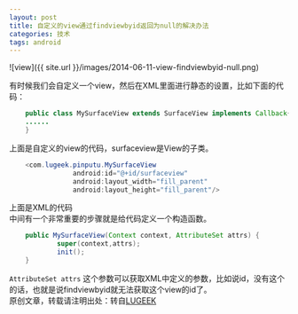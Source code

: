 ```yaml
---
layout: post
title: 自定义的view通过findviewbyid返回为null的解决办法
categories: 技术
tags: android
---
```


![view]({{ site.url }}/images/2014-06-11-view-findviewbyid-null.png)

有时候我们会自定义一个view，然后在XML里面进行静态的设置，比如下面的代码： 
 
```java
    public class MySurfaceView extends SurfaceView implements Callback{
    ......
    }
```
上面是自定义的view的代码，surfaceview是View的子类。 
 
```java
    <com.lugeek.pinputu.MySurfaceView
    	        android:id="@+id/surfaceview"
    	        android:layout_width="fill_parent"
    	        android:layout_height="fill_parent"/>
```
上面是XML的代码  
中间有一个非常重要的步骤就是给代码定义一个构造函数。  

```java
    public MySurfaceView(Context context, AttributeSet attrs) {
            super(context,attrs); 
            init();
    }
```
`AttributeSet attrs` 这个参数可以获取XML中定义的参数，比如说id，没有这个的话，也就是说findviewbyid就无法获取这个view的id了。  
原创文章，转载请注明出处：转自[LUGEEK](http://www.lugeek.com/)
